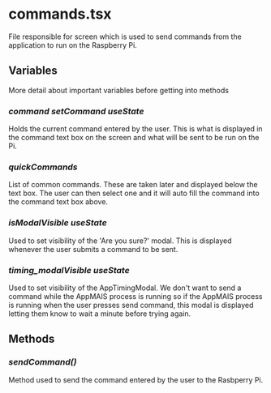 # **commands.tsx**
File responsible for screen which is used to send commands from the application to run on the Raspberry Pi. 


## Variables
More detail about important variables before getting into methods

### *command setCommand useState*
Holds the current command entered by the user. This is what is displayed in the command text box on the screen and what will be sent to be run on the Pi.

### *quickCommands*
List of common commands. These are taken later and displayed below the text box. The user can then select one and it will auto fill the command into the command text box above.

### *isModalVisible useState*
Used to set visibility of the 'Are you sure?' modal. This is displayed whenever the user submits a command to be sent.

### *timing_modalVisible useState*
Used to set visibility of the AppTimingModal. We don't want to send a command while the AppMAIS process is running so if the AppMAIS process is running when the user presses send command, this modal is displayed letting them know to wait a minute before trying again.


## Methods
### *sendCommand()*
Method used to send the command entered by the user to the Rasbperry Pi. 

